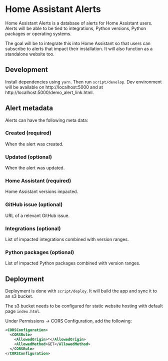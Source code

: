 # Home Assistant Alerts

Home Assistant Alerts is a database of alerts for Home Assistant users. Alerts will be able to be tied to integrations, Python versions, Python packages or operating systems.

The goal will be to integrate this into Home Assistant so that users can subscribe to alerts that impact their installation. It will also function as a standalone website too.

## Development

Install dependencies using `yarn`. Then run `script/develop`. Dev environment will be available on http://localhost:5000 and at http://localhost:5000/demo_alert_link.html.

## Alert metadata

Alerts can have the following meta data:

### Created (required)

When the alert was created.

### Updated (optional)

When the alert was updated.

### Home Assistant (required)

Home Assistant versions impacted.

### GitHub issue (optional)

URL of a relevant GitHub issue.

### Integrations (optional)

List of impacted integrations combined with version ranges.

### Python packages (optional)

List of impacted Python packages combined with version ranges.

## Deployment

Deployment is done with `script/deploy`. It will build the app and sync it to an s3 bucket.

The s3 bucket needs to be configured for static website hosting with default page `index.html`.

Under Permissions -> CORS Configuration, add the following:

```xml
<CORSConfiguration>
  <CORSRule>
    <AllowedOrigin>*</AllowedOrigin>
    <AllowedMethod>GET</AllowedMethod>
  </CORSRule>
</CORSConfiguration>
```

